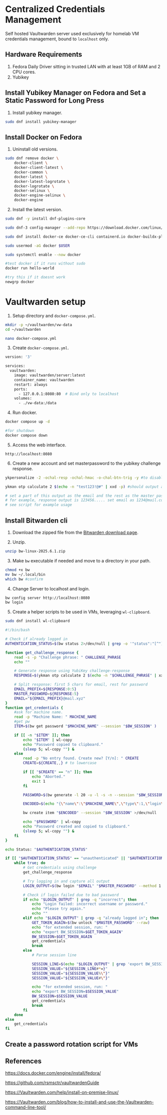 # Centralized Credentials Management

Self hosted Vaultwarden server used exclusively for homelab VM credentials management, bound to `localhost` only.

## Hardware Requirements

1. Fedora Daily Driver sitting in trusted LAN with at least 1GB of RAM and 2 CPU cores.
2. Yubikey

## Install Yubikey Manager on Fedora and Set a Static Password for Long Press

1. Install yubikey manager.

```bash
sudo dnf install yubikey-manager
```

## Install Docker on Fedora

1. Uninstall old versions.
```bash
sudo dnf remove docker \
    docker-client \
    docker-client-latest \
    docker-common \
    docker-latest \
    docker-latest-logrotate \
    docker-logrotate \
    docker-selinux \
    docker-engine-selinux \
    docker-engine
```

2. Install the latest version.
```bash
sudo dnf -y install dnf-plugins-core

sudo dnf-3 config-manager --add-repo https://download.docker.com/linux/fedora/docker-ce.repo

sudo dnf install docker-ce docker-ce-cli containerd.io docker-buildx-plugin docker-compose-plugin

sudo usermod -aG docker $USER

sudo systemctl enable --now docker

#test docker if it runs without sudo
docker run hello-world

#try this if it doesnt work
newgrp docker
```

# Vaultwarden setup

1. Setup directory and `docker-compose.yml`.
```bash
mkdir -p ~/vaultwarden/vw-data
cd ~/vaultwarden

nano docker-compose.yml
```

3. Create `docker-compose.yml`.
```bash
version: '3'

services:
  vaultwarden:
    image: vaultwarden/server:latest
    container_name: vaultwarden
    restart: always
    ports:
      - 127.0.0.1:8080:80  # Bind only to localhost
    volumes:
      - ./vw-data:/data
```

4. Run docker.

```bash
docker compose up -d

#for shutdown
docker compose down
```

5. Access the web interface.

`http://localhost:8080`

6. Create a new account and set masterpassword to the yubikey challenge response.
```bash
ykpersonalize -2 -ochal-resp -ochal-hmac -o-chal-btn-trig -y #to disable touch

ykman otp calculate 2 $(echo -n "test123!@#" | xxd -p) #should output a deterministic value

# set a part of this output as the email and the rest as the master password
# for example, response output is 123456..... set email as 1234@mail.com and the rest as the password
# see script for example usage
```

## Install Bitwarden cli

1. Download the zipped file from the [Bitwarden download page](https://bitwarden.com/download/?app=cli&platform=linux).

2. Unzip.
```bash
unzip bw-linux-2025.6.1.zip
```

3. Make `bw` executable if needed and move to a directory in your path.
```bash
chmod +x bw
mv bw ~/.local/bin
which bw #confirm
```

4. Change Server to localhost and login.
```bash
bw config server http://localhost:8080
bw login
```

5. Create a helper scripts to be used in VMs, leveraging `wl-clipboard`.
```bash
sudo dnf install wl-clipboard
```

```bash
#!/bin/bash

# Check if already logged in
AUTHENTICATION_STATUS=$(bw status 2>/dev/null | grep -o '"status":"[^"]*"' | cut -d':' -f2 | tr -d '"')

function get_challenge_response {
    read -s -p "Challenge phrase: " CHALLENGE_PHRASE
    echo ""

    # Generate response using YubiKey challenge-response
    RESPONSE=$(ykman otp calculate 2 $(echo -n "$CHALLENGE_PHRASE" | xxd -p))

    # Split response: first 5 chars for email, rest for password
    EMAIL_PREFIX=${RESPONSE:0:5}
    MASTER_PASSWORD=${RESPONSE:5}
    EMAIL="${EMAIL_PREFIX}@mail.xyz"
}
function get_credentials {
    #ask for machine name.
    read -p "Machine Name: " MACHINE_NAME
    #get pw
    ITEM=$(bw get password "$MACHINE_NAME" --session "$BW_SESSION" )

    if [[ -n "$ITEM" ]]; then
        echo "$ITEM" | wl-copy
        echo "Password copied to clipboard."
        (sleep 5; wl-copy "") &
    else
        read -p "No entry found. Create new? [Y/n]: " CREATE
        CREATE=${CREATE,,} # to lowercase

        if [[ "$CREATE" == "n" ]]; then
            echo "Aborted."
            exit 1
        fi

        PASSWORD=$(bw generate -l 20 -u -l -s -n --session "$BW_SESSION")

        ENCODED=$(echo "{\"name\":\"$MACHINE_NAME\",\"type\":1,\"login\":{\"username\":\"user\",\"password\":\"$PASSWORD\"}}" | bw encode)

        bw create item "$ENCODED" --session "$BW_SESSION" >/dev/null

        echo "$PASSWORD" | wl-copy
        echo "Password created and copied to clipboard."
        (sleep 5; wl-copy "") &
    fi
}

echo Status: "$AUTHENTICATION_STATUS"

if [[ "$AUTHENTICATION_STATUS" == "unauthenticated" || "$AUTHENTICATION_STATUS" == "locked" ]]; then
    while true; do
        # Get credentials using challenge
        get_challenge_response

        # Try logging in and capture all output
        LOGIN_OUTPUT=$(bw login "$EMAIL" "$MASTER_PASSWORD" --method 1 2>&1)

        # Check if login failed due to bad password
        if echo "$LOGIN_OUTPUT" | grep -q "incorrect"; then
            echo "Login failed: incorrect username or password."
            echo "Please try again."
            echo ""
        elif echo "$LOGIN_OUTPUT" | grep -q "already logged in"; then
            GET_TOKEN_AGAIN=$(bw unlock "$MASTER_PASSWORD" --raw)
            echo "for extended session, run: "
            echo "export BW_SESSION=$GET_TOKEN_AGAIN"
            BW_SESSION=$GET_TOKEN_AGAIN
            get_credentials
            break
        else
            # Parse session line

            SESSION_LINE=$(echo "$LOGIN_OUTPUT" | grep 'export BW_SESSION=')
            SESSION_VALUE="${SESSION_LINE#*=}"
            SESSION_VALUE="${SESSION_VALUE%\"}"
            SESSION_VALUE="${SESSION_VALUE#\"}"

            echo "for extended session, run: "
            echo "export BW_SESSION=$SESSION_VALUE"
            BW_SESSION=$SESSION_VALUE
            get_credentials
            break
        fi
    done
else
    get_credentials
fi
```


## Create a password rotation script for VMs




## References

https://docs.docker.com/engine/install/fedora/

https://github.com/rsmsctr/vaultwardenGuide

https://Vaultwarden.com/help/install-on-premise-linux/

https://Vaultwarden.com/blog/how-to-install-and-use-the-Vaultwarden-command-line-tool/
